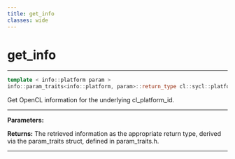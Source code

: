 ```yaml
---
title: get_info
classes: wide
---
```

# get_info

---

```cpp
template < info::platform param >
info::param_traits<info::platform, param>::return_type cl::sycl::platform::get_info() const
```


Get OpenCL information for the underlying cl_platform_id. 


---
**Parameters:**

**Returns:** The retrieved information as the appropriate return type, derived via the param_traits struct, defined in param_traits.h. 

---
